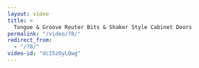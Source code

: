 ```yaml
---
layout: video
title: >
  Tongue & Groove Router Bits & Shaker Style Cabinet Doors
permalink: "/video/78/"
redirect_from:
  - "/78/"
video-id: "dc15zOyLQwg"
---
```

